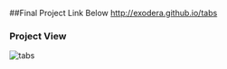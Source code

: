 ##Final Project Link Below
http://exodera.github.io/tabs

### Project View
![tabs](https://user-images.githubusercontent.com/96663869/204265446-8c275298-334a-4fbd-b10c-0368084a0764.jpg)

